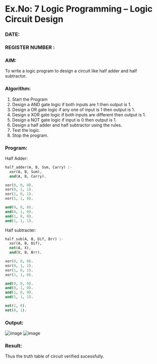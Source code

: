 # Ex.No: 7  Logic Programming –  Logic Circuit Design
### DATE:                                                                            
### REGISTER NUMBER : 
### AIM: 
To write a logic program to design a circuit like half adder and half subtractor.
###  Algorithm:
1. Start the Program
2. Design a AND gate logic if both inputs are 1 then output is 1.
3. Design a OR gate logic if any one of input is 1 then output is 1.
4. Design a XOR gate logic if both inputs are different then output is 1.
5. Design a NOT gate logic if input is 0 then output is 1.
6. Design a half adder and half subtractor using the rules.
7. Test the logic.
8. Stop the program.

### Program:
  Half Adder:
  ```py
half_adder(A, B, Sum, Carry) :-
    xor(A, B, Sum),
    and(A, B, Carry).

xor(0, 0, 0).
xor(0, 1, 1).
xor(1, 0, 1).
xor(1, 1, 0).

and(0, 0, 0).
and(0, 1, 0).
and(1, 0, 0).
and(1, 1, 1).

```
  Half subtracter:
  ```py
half_sub(A, B, Dif, Brr) :-
    xor(A, B, Dif),
    not(A, X),
    and(X, B, Brr).

xor(0, 0, 0).
xor(0, 1, 1).
xor(1, 0, 1).
xor(1, 1, 0).

and(0, 0, 0).
and(0, 1, 0).
and(1, 0, 0).
and(1, 1, 1).

not(1, 0).
not(0, 1).

```










### Output:
![image](https://github.com/nagaraj6618/AI_Lab_2023-24/assets/127173574/28fd7e12-87e3-49cc-88c4-cd50114b83bc)
![image](https://github.com/nagaraj6618/AI_Lab_2023-24/assets/127173574/29c41ed7-befa-43c1-aaf7-5e63e8cc4b10)



### Result:
Thus the truth table of circuit verified sucessfully.
